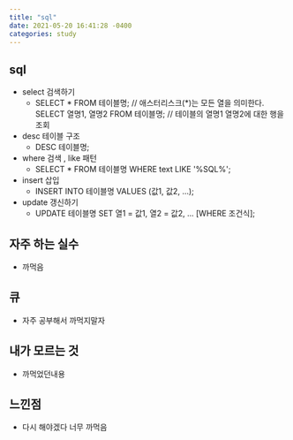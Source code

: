 ```yaml
---
title: "sql"
date: 2021-05-20 16:41:28 -0400
categories: study
---
```

## sql
  - select 검색하기
    - SELECT * FROM 테이블명; // 애스터리스크(*)는 모든 열을 의미한다.
    SELECT 열명1, 열명2 FROM 테이블명; // 테이블의 열명1 열명2에 대한 행을 조회
  - desc 테이블 구조
    - DESC 테이블명;
  - where 검색 , like 패턴
    - SELECT * FROM 테이블명 WHERE text LIKE '%SQL%';
  - insert 삽입
    - INSERT INTO 테이블명 VALUES (값1, 값2, ...);
  - update 갱신하기
    - UPDATE 테이블명 SET 열1 = 값1, 열2 = 값2, ... \[WHERE 조건식\];
  
## 자주 하는 실수
  - 까먹음
## 큐
  - 자주 공부해서 까먹지말자
## 내가 모르는 것
  - 까먹었던내용
## 느낀점
  - 다시 해야겠다 너무 까먹음
